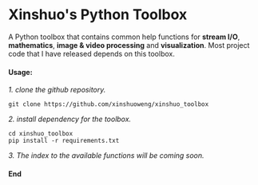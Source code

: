 # Xinshuo's Python Toolbox
A Python toolbox that contains common help functions for **stream I/O**, **mathematics**, **image & video processing** and **visualization**. Most project code that I have released depends on this toolbox.

#### Usage:

*1. clone the github repository.*
~~~shell
git clone https://github.com/xinshuoweng/xinshuo_toolbox
~~~

*2. install dependency for the toolbox.*
~~~shell
cd xinshuo_toolbox
pip install -r requirements.txt
~~~

*3. The index to the available functions will be coming soon.*

#### End
